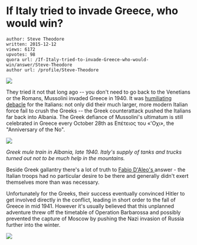 # If Italy tried to invade Greece, who would win?

	author: Steve Theodore
	written: 2015-12-12
	views: 6172
	upvotes: 98
	quora url: /If-Italy-tried-to-invade-Greece-who-would-win/answer/Steve-Theodore
	author url: /profile/Steve-Theodore


![](https://qph.fs.quoracdn.net/main-qimg-369d16053ffd12d63ab1cd74d1006de1)

They tried it not that long ago -- you don't need to go back to the Venetians or the Romans, Mussolini invaded Greece in 1940. It was [humiliating debacle](https://en.wikipedia.org/wiki/Greco-Italian_War) for the Italians: not only did their much larger, more modern Italian force fail to crush the Greeks -- the Greek counterattack pushed the Italians far back into Albania. The Greek defiance of Mussolini's ultimatum is still celebrated in Greece every October 28th as Επέτειος του «'Οχι», the "Anniversary of the No". 

![](https://qph.fs.quoracdn.net/main-qimg-078b2d3c6a484591f590172e0b1c574f-c)

_Greek mule train in Albania, late 1940. Italy's supply of tanks and trucks turned out not to be much help in the mountains._ 

Beside Greek gallantry there's a lot of truth to [Fabio D'Aleo's ](https://www.quora.com/profile/Fabio-DAleo)answer - the Italian troops had no particular desire to be there and generally didn't exert themselves more than was necessary.

Unfortunately for the Greeks, their success eventually convinced Hitler to get involved directly in the conflict, leading in short order to the fall of Greece in mid 1941. However it's usually believed that this unplanned adventure threw off the timetable of Operation Barbarossa and possibly prevented the capture of Moscow by pushing the Nazi invasion of Russia further into the winter.

![](https://qph.fs.quoracdn.net/main-qimg-9638ca8fd2d9b78cbec0b88c0aab38cf-c)

 

